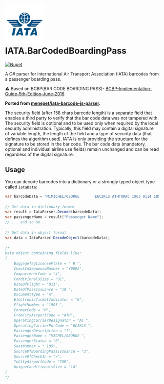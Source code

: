 #  [![](https://raw.githubusercontent.com/adamfisher/IATA.BarCodedBoardingPass/main/IATA.BarcodedBoardingPass/iata_logo.png)](#) IATA.BarCodedBoardingPass

[![Nuget](https://img.shields.io/nuget/dt/IATA.BarCodedBoardingPass?color=blue&label=nuget&style=plastic)](https://www.nuget.org/packages/IATA.BarCodedBoardingPass)

A C# parser for International Air Transport Association (IATA) barcodes from a passenger boarding pass.

⚠️ Based on BCBP(BAR CODE BOARDING PASS)- [BCBP-Implementation-Guide-5th-Edition-June-2016](https://www.iata.org/contentassets/1dccc9ed041b4f3bbdcf8ee8682e75c4/2021_03_02-bcbp-implementation-guide-version-7-.pdf)

**Ported from [menepet/iata-barcode-js-parser](https://github.com/menepet/iata-barcode-js-parser).**

The security field (after 158 chars barcode length) is a separate field that enables a third party to verify that the bar code data was not tampered with. The security field is optional and to be used only when required by the local security administration. Typically, this field may contain a digital signature of variable length, the length of the field and a type of security data (that defines the algorithm used). IATA is only providing the structure for the signature to be stored in the bar code. The bar code data (mandatory, optional and individual airline use fields) remain unchanged and can be read regardless of the digital signature.

## Usage

You can decode barcodes into a dictionary or a strongly typed object type called `IataData`:

```csharp
var barcodeData = "M1MICHEL/GEORGE       E6C2KLS ATHTORAC 1903 0114 185Y009A0013 147>218  W    B                29";

// Get data in dictionary format
var result = IataParser.Decode(barcodeData);
var passengerName = result["Passenger Name"];
// ... and so on...

// Get data in object format
var data = IataParser.DecodeObject(barcodeData);

/*
Data object containing fields like:
{
	BaggageTagLicensePlate = " B ",
	CheckInSequenceNumber = "Y009A",
	CompartmentCode = "4",
	ConditionalsSize = "01",
	DateOfFlight = "011",
	DateOfPassIssuance = "18 ",
	DocumentType = "W",
	ElectronicTicketIndicator = "E",
	FlightNumber = "1903 ",
	FormatCode = "M",
	FromCityAirportCode = "ATH",
	OperatingCarrierDesignator = "AC ",
	OperatingCarrierPnrCode = "6C2KLS ",
	PassengerDescription = "7",
	PassengerName = "MICHEL/GEORGE ",
	PassengerStatus = "0",
	SeatNumber = " 185",
	SourceOfBoardingPassIssuance = "2",
	SourceOfCheckIn = ">",
	ToCityAirportCode = "TOR",
	UniqueConditionalsSize = "14"
}
*/
```
